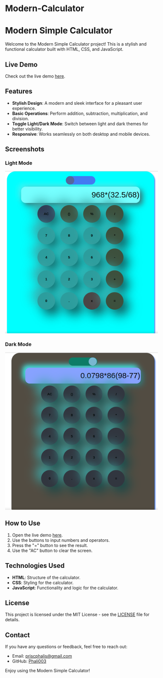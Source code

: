 # Modern-Calculator

# Modern Simple Calculator

Welcome to the Modern Simple Calculator project! This is a stylish and functional calculator built with HTML, CSS, and JavaScript.

## Live Demo

Check out the live demo [here](https://phali003.github.io/Modern-Calculator/).

## Features

- **Stylish Design**: A modern and sleek interface for a pleasant user experience.
- **Basic Operations**: Perform addition, subtraction, multiplication, and division.
- **Toggle Light/Dark Mode**: Switch between light and dark themes for better visibility.
- **Responsive**: Works seamlessly on both desktop and mobile devices.

## Screenshots

### Light Mode
![Light Mode](lightMode.png)

### Dark Mode
![Dark Mode](nightMode.png)

## How to Use

1. Open the live demo [here](https://phali003.github.io/Modern-Calculator/).
2. Use the buttons to input numbers and operators.
3. Press the "=" button to see the result.
4. Use the "AC" button to clear the screen.

## Technologies Used

- **HTML**: Structure of the calculator.
- **CSS**: Styling for the calculator.
- **JavaScript**: Functionality and logic for the calculator.

## License

This project is licensed under the MIT License - see the [LICENSE](LICENSE) file for details.

## Contact

If you have any questions or feedback, feel free to reach out:

- Email: priscphalis@gmail.com
- GitHub: [Phali003](https://github.com/Phali003)

Enjoy using the Modern Simple Calculator!
